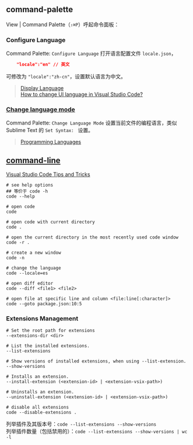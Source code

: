 ## command-palette

View | Command Palette（`⇧⌘P`）呼起命令面板：

### Configure Language

Command Palette: `Configure Language` 打开语言配置文件 `locale.json`，

```json
    "locale":"en" // 英文
```

可修改为 `"locale":"zh-cn"`，设置默认语言为中文。

> [Display Language](https://code.visualstudio.com/docs/getstarted/locales)  
> [How to change UI language in Visual Studio Code?](https://stackoverflow.com/questions/36868322/how-to-change-ui-language-in-visual-studio-code)  

### [Change language mode](https://code.visualstudio.com/docs/getstarted/tips-and-tricks#_change-language-mode)

Command Palette: `Change Language Mode` 设置当前文件的编程语言，类似 Sublime Text 的 `Set Syntax: ` 设置。

> [Programming Languages](https://code.visualstudio.com/docs/languages/overview)

## [command-line](https://code.visualstudio.com/docs/getstarted/tips-and-tricks#_command-line)

[Visual Studio Code Tips and Tricks](https://code.visualstudio.com/docs/getstarted/tips-and-tricks#vscode)

```shell
# see help options
## 等价于 code -h
code --help

# open code
code

# open code with current directory
code .

# open the current directory in the most recently used code window
code -r .

# create a new window
code -n

# change the language
code --locale=es

# open diff editor
code --diff <file1> <file2>

# open file at specific line and column <file:line[:character]>
code --goto package.json:10:5
```

### Extensions Management

```shell
# Set the root path for extensions
--extensions-dir <dir>

# List the installed extensions.
--list-extensions

# Show versions of installed extensions, when using --list-extension.
--show-versions

# Installs an extension.
--install-extension (<extension-id> | <extension-vsix-path>)

# Uninstalls an extension.
--uninstall-extension (<extension-id> | <extension-vsix-path>)

# disable all extensions
code --disable-extensions .
```

列举插件及其版本号：`code --list-extensions --show-versions`  
列举插件数量（包括禁用的）：`code --list-extensions --show-versions | wc -l`  
